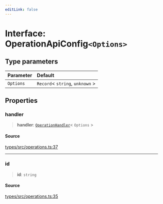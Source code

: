```yaml
---
editLink: false
---
```


# Interface: OperationApiConfig`<Options>`

## Type parameters

| Parameter | Default                           |
| :-------- | :-------------------------------- |
| `Options` | `Record`\< `string`, `unknown` \> |

## Properties

### handler

> **handler**: [`OperationHandler`](../type-aliases/type-alias.OperationHandler.md)\< `Options` \>

#### Source

[types/src/operations.ts:37](https://github.com/directus/directus/blob/7789a6c53/packages/types/src/operations.ts#L37)

---

### id

> **id**: `string`

#### Source

[types/src/operations.ts:35](https://github.com/directus/directus/blob/7789a6c53/packages/types/src/operations.ts#L35)

